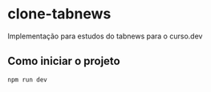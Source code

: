 # clone-tabnews

Implementação para estudos do tabnews para o curso.dev

## Como iniciar o projeto

`npm run dev`
